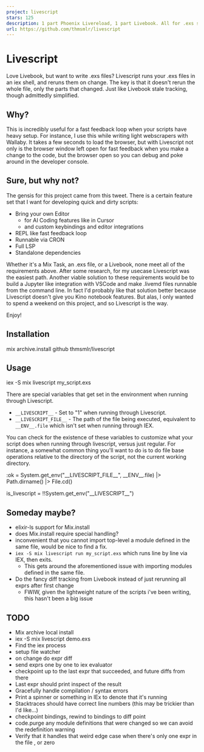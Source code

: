 ```yaml
---
project: livescript
stars: 125
description: 1 part Phoenix Livereload, 1 part Livebook. All for .exs scripts
url: https://github.com/thmsmlr/livescript
---
```


Livescript
==========

Love Livebook, but want to write .exs files? Livescript runs your .exs files in an iex shell, and reruns them on change. The key is that it doesn't rerun the whole file, only the parts that changed. Just like Livebook stale tracking, though admittedly simplified.

Why?
----

This is incredibly useful for a fast feedback loop when your scripts have heavy setup. For instance, I use this while writing light webscrapers with Wallaby. It takes a few seconds to load the browser, but with Livescript not only is the browser window left open for fast feedback when you make a change to the code, but the browser open so you can debug and poke around in the developer console.

Sure, but why not?
------------------

The gensis for this project came from this tweet. There is a certain feature set that I want for developing quick and dirty scripts:

-   Bring your own Editor
    -   for AI Coding features like in Cursor
    -   and custom keybindings and editor integrations
-   REPL like fast feedback loop
-   Runnable via CRON
-   Full LSP
-   Standalone dependencies

Whether it's a Mix Task, an .exs file, or a Livebook, none meet all of the requirements above. After some research, for my usecase Livescript was the easiest path. Another viable solution to these requirements would be to build a Jupyter like integration with VSCode and make .livemd files runnable from the command line. In fact I'd probably like that solution better because Livescript doesn't give you Kino notebook features. But alas, I only wanted to spend a weekend on this project, and so Livescript is the way.

Enjoy!

Installation
------------

mix archive.install github thmsmlr/livescript

Usage
-----

iex -S mix livescript my\_script.exs

There are special variables that get set in the environment when running through Livescript.

-   `__LIVESCRIPT__` - Set to "1" when running through Livescript.
-   `__LIVESCRIPT_FILE__` - The path of the file being executed, equivalent to `__ENV__.file` which isn't set when running through IEX.

You can check for the existence of these variables to customize what your script does when running through livescript, versus just regular. For instance, a somewhat common thing you'll want to do is to do file base operations relative to the directory of the script, not the current working directory.

:ok \= 
  System.get\_env("\_\_LIVESCRIPT\_FILE\_\_", \_\_ENV\_\_.file)
    |> Path.dirname()
    |> File.cd()

is\_livescript \= !!System.get\_env("\_\_LIVESCRIPT\_\_")

Someday maybe?
--------------

-   elixir-ls support for Mix.install
-   does Mix.install require special handling?
-   inconvenient that you cannot import top-level a module defined in the same file, would be nice to find a fix.
-   `iex -S mix livescript run my_script.exs` which runs line by line via IEX, then exits.
    -   This gets around the aforementioned issue with importing modules defined in the same file.
-   Do the fancy diff tracking from Livebook instead of just rerunning all exprs after first change
    -   FWIW, given the lightweight nature of the scripts i've been writing, this hasn't been a big issue

TODO
----

-   Mix archive local install
-   iex -S mix livescript demo.exs
-   Find the iex process
-   setup file watcher
-   on change do expr diff
-   send exprs one by one to iex evaluator
-   checkpoint up to the last expr that succeeded, and future diffs from there
-   Last expr should print inspect of the result
-   Gracefully handle compilation / syntax errors
-   Print a spinner or something in IEx to denote that it's running
-   Stacktraces should have correct line numbers (this may be trickier than I'd like...)
-   checkpoint bindings, rewind to bindings to diff point
-   code.purge any module definitions that were changed so we can avoid the redefinition warning
-   Verify that it handles that weird edge case when there's only one expr in the file , or zero
